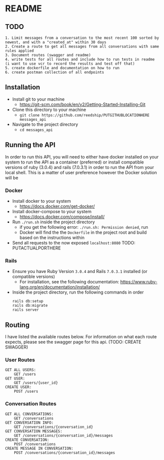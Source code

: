 # README
## TODO
	1. Limit messages from a conversation to the most recent 100 sorted by newest, and with a "created_at" within 30 days
	2. Create a route to get all messages from all conversations with same rules applied
	3. Document routes (swagger and readme)
	4. write tests for all routes and include how to run tests in readme (i want to use vcr to record the results and test off that)
	5. create dockerfile and documentation on how to run
	6. create postman collection of all endpoints

## Installation
  * Install git to your machine
	* https://git-scm.com/book/en/v2/Getting-Started-Installing-Git
  * Clone this directory to your machine
	* `git clone https://github.com/reedship/PUTGITHUBLOCATIONHERE messages_api`
  * Navigate to the project directory
	* `cd messages_api`


## Running the API
In order to run this API, you will need to either have docker installed on your system to run the API as a container (preferred) or install compatible versions of ruby (3.0.4) and rails (7.0.3.1) in order to run the API from your local shell. This is a matter of user preference however the Docker solution will be

### Docker
  * Install docker to your system
	* https://docs.docker.com/get-docker/
  * Install docker-compose to your system
	* https://docs.docker.com/compose/install/
  * Run `./run.sh` inside the project directory
	* if you get the following error: `./run.sh: Permission denied`, run
	* Docker will find the the `Dockerfile` in the project root and build based on the instructions within
  * Send all requests to the now exposed `localhost:8080` TODO: PUTACTUALPORTHERE

### Rails
  * Ensure you have Ruby Version `3.0.4` and Rails `7.0.3.1` installed (or compatible versions)
	* For installation, see the following documentation: https://www.ruby-lang.org/en/documentation/installation/
  * Inside the project directory, run the following commands in order
	```
	rails db:setup
	rails db:migrate
	rails server
	```


## Routing
I have listed the available routes below. For information on what each route expects, please see the swagger page for this api. (TODO: CREATE SWAGGER)

### User Routes
```
GET ALL USERS:
	GET /users
GET USER:
	GET /users/{user_id}
CREATE USER:
	POST /users
```
### Conversation Routes
```
GET ALL CONVERSATIONS:
	GET /conversations
GET CONVERSATION INFO:
	GET /conversations/{conversation_id}
GET CONVERSATION MESSAGES:
	GET /conversations/{conversation_id}/messages
CREATE CONVERSATION:
	POST /conversations
CREATE MESSAGE IN CONVERSATION:
	POST /conversations/{conversation_id}/messages
```
